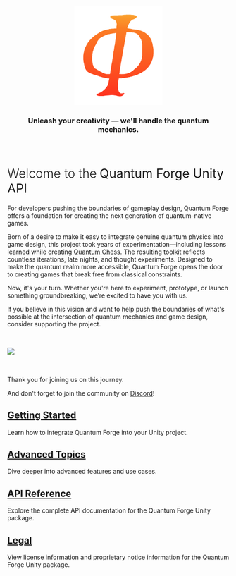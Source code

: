 <p align="center">
  <img src="images/logo.png" alt="Quantum Forge Logo" width="200">
  <h3 align="center"> Unleash your creativity &mdash; we'll handle the quantum mechanics. </h3>
</p>

<br>

# <span style="font-weight: 350">Welcome to the</span> <span class="brand-font" style="font-weight: 400">Quantum Forge Unity API</span>
For developers pushing the boundaries of gameplay design, <span class="brand-font">Quantum Forge</span> offers a foundation for creating the next generation of quantum-native games.

Born of a desire to make it easy to integrate genuine quantum physics into game design, this project took years of experimentation—including lessons learned while creating [Quantum Chess](https://store.steampowered.com/app/453870/Quantum_Chess/). The resulting toolkit reflects countless iterations, late nights, and thought experiments. Designed to make the quantum realm more accessible, <span class="brand-font">Quantum Forge</span> opens the door to creating games that break free from classical constraints.

Now, it's your turn. Whether you're here to experiment, prototype, or launch something groundbreaking, we’re excited to have you with us.

If you believe in this vision and want to help push the boundaries of what's possible at the intersection of quantum mechanics and game design, consider supporting the project.

<br>

<a href="https://www.buymeacoffee.com/quantum_forge"><img src="https://img.buymeacoffee.com/button-api/?text=Buy me a coffee&emoji=☕&slug=quantum_forge&button_colour=fc6e23&font_colour=000000&font_family=Cookie&outline_colour=000000&coffee_colour=FFDD00" /></a>

<br>

Thank you for joining us on this journey.

And don't forget to join the community on [Discord](https://discord.gg/9rjj4eWEsB)!

## [Getting Started](articles/getting-started.md)
Learn how to integrate <span class="brand-font">Quantum Forge</span> into your Unity project.

## [Advanced Topics](articles/advanced-topics.md)
Dive deeper into advanced features and use cases.

## [API Reference](api/index.md)
Explore the complete API documentation for the <span class="brand-font">Quantum Forge</span> Unity package.

## [Legal](articles/proprietary-notice.md)
View license information and proprietary notice information for the <span class="brand-font">Quantum Forge</span> Unity package.
